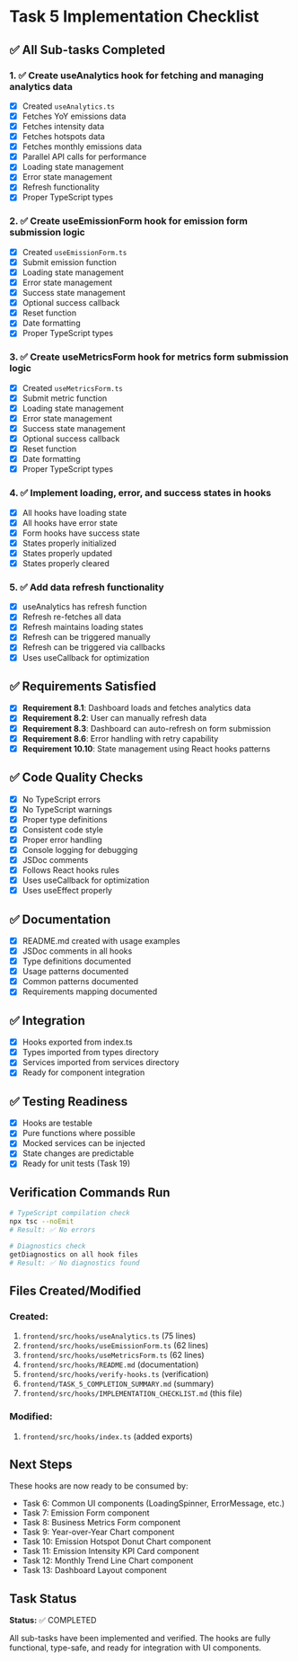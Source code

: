 # Task 5 Implementation Checklist

## ✅ All Sub-tasks Completed

### 1. ✅ Create useAnalytics hook for fetching and managing analytics data

- [x] Created `useAnalytics.ts`
- [x] Fetches YoY emissions data
- [x] Fetches intensity data
- [x] Fetches hotspots data
- [x] Fetches monthly emissions data
- [x] Parallel API calls for performance
- [x] Loading state management
- [x] Error state management
- [x] Refresh functionality
- [x] Proper TypeScript types

### 2. ✅ Create useEmissionForm hook for emission form submission logic

- [x] Created `useEmissionForm.ts`
- [x] Submit emission function
- [x] Loading state management
- [x] Error state management
- [x] Success state management
- [x] Optional success callback
- [x] Reset function
- [x] Date formatting
- [x] Proper TypeScript types

### 3. ✅ Create useMetricsForm hook for metrics form submission logic

- [x] Created `useMetricsForm.ts`
- [x] Submit metric function
- [x] Loading state management
- [x] Error state management
- [x] Success state management
- [x] Optional success callback
- [x] Reset function
- [x] Date formatting
- [x] Proper TypeScript types

### 4. ✅ Implement loading, error, and success states in hooks

- [x] All hooks have loading state
- [x] All hooks have error state
- [x] Form hooks have success state
- [x] States properly initialized
- [x] States properly updated
- [x] States properly cleared

### 5. ✅ Add data refresh functionality

- [x] useAnalytics has refresh function
- [x] Refresh re-fetches all data
- [x] Refresh maintains loading states
- [x] Refresh can be triggered manually
- [x] Refresh can be triggered via callbacks
- [x] Uses useCallback for optimization

## ✅ Requirements Satisfied

- [x] **Requirement 8.1**: Dashboard loads and fetches analytics data
- [x] **Requirement 8.2**: User can manually refresh data
- [x] **Requirement 8.3**: Dashboard can auto-refresh on form submission
- [x] **Requirement 8.6**: Error handling with retry capability
- [x] **Requirement 10.10**: State management using React hooks patterns

## ✅ Code Quality Checks

- [x] No TypeScript errors
- [x] No TypeScript warnings
- [x] Proper type definitions
- [x] Consistent code style
- [x] Proper error handling
- [x] Console logging for debugging
- [x] JSDoc comments
- [x] Follows React hooks rules
- [x] Uses useCallback for optimization
- [x] Uses useEffect properly

## ✅ Documentation

- [x] README.md created with usage examples
- [x] JSDoc comments in all hooks
- [x] Type definitions documented
- [x] Usage patterns documented
- [x] Common patterns documented
- [x] Requirements mapping documented

## ✅ Integration

- [x] Hooks exported from index.ts
- [x] Types imported from types directory
- [x] Services imported from services directory
- [x] Ready for component integration

## ✅ Testing Readiness

- [x] Hooks are testable
- [x] Pure functions where possible
- [x] Mocked services can be injected
- [x] State changes are predictable
- [x] Ready for unit tests (Task 19)

## Verification Commands Run

```bash
# TypeScript compilation check
npx tsc --noEmit
# Result: ✅ No errors

# Diagnostics check
getDiagnostics on all hook files
# Result: ✅ No diagnostics found
```

## Files Created/Modified

### Created:

1. `frontend/src/hooks/useAnalytics.ts` (75 lines)
2. `frontend/src/hooks/useEmissionForm.ts` (62 lines)
3. `frontend/src/hooks/useMetricsForm.ts` (62 lines)
4. `frontend/src/hooks/README.md` (documentation)
5. `frontend/src/hooks/verify-hooks.ts` (verification)
6. `frontend/TASK_5_COMPLETION_SUMMARY.md` (summary)
7. `frontend/src/hooks/IMPLEMENTATION_CHECKLIST.md` (this file)

### Modified:

1. `frontend/src/hooks/index.ts` (added exports)

## Next Steps

These hooks are now ready to be consumed by:

- Task 6: Common UI components (LoadingSpinner, ErrorMessage, etc.)
- Task 7: Emission Form component
- Task 8: Business Metrics Form component
- Task 9: Year-over-Year Chart component
- Task 10: Emission Hotspot Donut Chart component
- Task 11: Emission Intensity KPI Card component
- Task 12: Monthly Trend Line Chart component
- Task 13: Dashboard Layout component

## Task Status

**Status:** ✅ COMPLETED

All sub-tasks have been implemented and verified. The hooks are fully functional, type-safe, and ready for integration with UI components.
